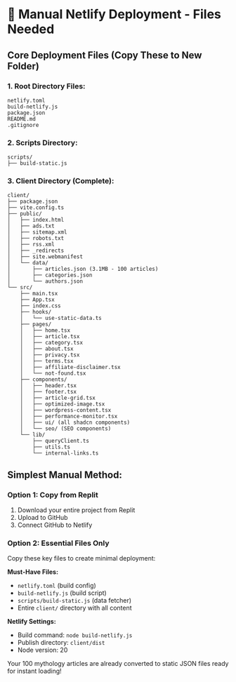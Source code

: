 # 📁 Manual Netlify Deployment - Files Needed

## Core Deployment Files (Copy These to New Folder)

### 1. Root Directory Files:
```
netlify.toml
build-netlify.js
package.json
README.md
.gitignore
```

### 2. Scripts Directory:
```
scripts/
├── build-static.js
```

### 3. Client Directory (Complete):
```
client/
├── package.json
├── vite.config.ts
├── public/
│   ├── index.html
│   ├── ads.txt
│   ├── sitemap.xml
│   ├── robots.txt
│   ├── rss.xml
│   ├── _redirects
│   ├── site.webmanifest
│   └── data/
│       ├── articles.json (3.1MB - 100 articles)
│       ├── categories.json
│       └── authors.json
└── src/
    ├── main.tsx
    ├── App.tsx
    ├── index.css
    ├── hooks/
    │   └── use-static-data.ts
    ├── pages/
    │   ├── home.tsx
    │   ├── article.tsx
    │   ├── category.tsx
    │   ├── about.tsx
    │   ├── privacy.tsx
    │   ├── terms.tsx
    │   ├── affiliate-disclaimer.tsx
    │   └── not-found.tsx
    ├── components/
    │   ├── header.tsx
    │   ├── footer.tsx
    │   ├── article-grid.tsx
    │   ├── optimized-image.tsx
    │   ├── wordpress-content.tsx
    │   ├── performance-monitor.tsx
    │   ├── ui/ (all shadcn components)
    │   └── seo/ (SEO components)
    └── lib/
        ├── queryClient.ts
        ├── utils.ts
        └── internal-links.ts
```

## Simplest Manual Method:

### Option 1: Copy from Replit
1. Download your entire project from Replit
2. Upload to GitHub
3. Connect GitHub to Netlify

### Option 2: Essential Files Only
Copy these key files to create minimal deployment:

**Must-Have Files:**
- `netlify.toml` (build config)
- `build-netlify.js` (build script)  
- `scripts/build-static.js` (data fetcher)
- Entire `client/` directory with all content

**Netlify Settings:**
- Build command: `node build-netlify.js`
- Publish directory: `client/dist`
- Node version: 20

Your 100 mythology articles are already converted to static JSON files ready for instant loading!